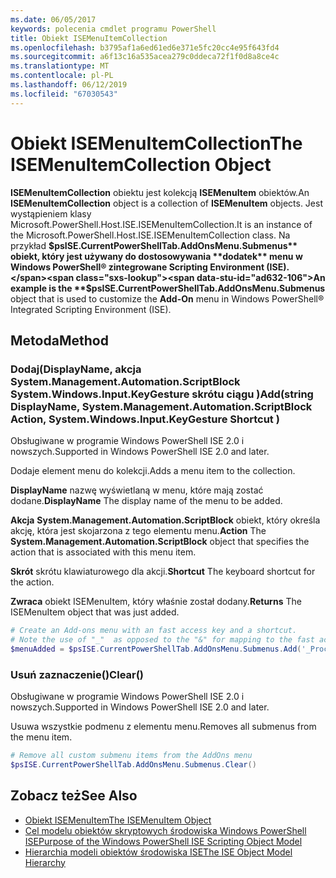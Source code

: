 ```yaml
---
ms.date: 06/05/2017
keywords: polecenia cmdlet programu PowerShell
title: Obiekt ISEMenuItemCollection
ms.openlocfilehash: b3795af1a6ed61ed6e371e5fc20cc4e95f643fd4
ms.sourcegitcommit: a6f13c16a535acea279c0ddeca72f1f0d8a8ce4c
ms.translationtype: MT
ms.contentlocale: pl-PL
ms.lasthandoff: 06/12/2019
ms.locfileid: "67030543"
---
```

# <a name="the-isemenuitemcollection-object"></a><span data-ttu-id="ad632-103">Obiekt ISEMenuItemCollection</span><span class="sxs-lookup"><span data-stu-id="ad632-103">The ISEMenuItemCollection Object</span></span>

<span data-ttu-id="ad632-104">**ISEMenuItemCollection** obiektu jest kolekcją **ISEMenuItem** obiektów.</span><span class="sxs-lookup"><span data-stu-id="ad632-104">An **ISEMenuItemCollection** object is a collection of **ISEMenuItem** objects.</span></span> <span data-ttu-id="ad632-105">Jest wystąpieniem klasy Microsoft.PowerShell.Host.ISE.ISEMenuItemCollection.</span><span class="sxs-lookup"><span data-stu-id="ad632-105">It is an instance of the Microsoft.PowerShell.Host.ISE.ISEMenuItemCollection class.</span></span> <span data-ttu-id="ad632-106">Na przykład **$psISE.CurrentPowerShellTab.AddOnsMenu.Submenus** obiekt, który jest używany do dostosowywania **dodatek** menu w Windows PowerShell® zintegrowane Scripting Environment (ISE).</span><span class="sxs-lookup"><span data-stu-id="ad632-106">An example is the **$psISE.CurrentPowerShellTab.AddOnsMenu.Submenus** object that is used to customize the **Add-On** menu in Windows PowerShell® Integrated Scripting Environment (ISE).</span></span>

## <a name="method"></a><span data-ttu-id="ad632-107">Metoda</span><span class="sxs-lookup"><span data-stu-id="ad632-107">Method</span></span>

### <a name="addstring-displayname-systemmanagementautomationscriptblock-action-systemwindowsinputkeygesture-shortcut-"></a><span data-ttu-id="ad632-108">Dodaj\(DisplayName, akcja System.Management.Automation.ScriptBlock System.Windows.Input.KeyGesture skrótu ciągu \)</span><span class="sxs-lookup"><span data-stu-id="ad632-108">Add\(string DisplayName, System.Management.Automation.ScriptBlock Action, System.Windows.Input.KeyGesture Shortcut \)</span></span>

<span data-ttu-id="ad632-109">Obsługiwane w programie Windows PowerShell ISE 2.0 i nowszych.</span><span class="sxs-lookup"><span data-stu-id="ad632-109">Supported in Windows PowerShell ISE 2.0 and later.</span></span>

<span data-ttu-id="ad632-110">Dodaje element menu do kolekcji.</span><span class="sxs-lookup"><span data-stu-id="ad632-110">Adds a menu item to the collection.</span></span>

<span data-ttu-id="ad632-111">**DisplayName** nazwę wyświetlaną w menu, które mają zostać dodane.</span><span class="sxs-lookup"><span data-stu-id="ad632-111">**DisplayName** The display name of the menu to be added.</span></span>

<span data-ttu-id="ad632-112">**Akcja** **System.Management.Automation.ScriptBlock** obiekt, który określa akcję, która jest skojarzona z tego elementu menu.</span><span class="sxs-lookup"><span data-stu-id="ad632-112">**Action** The **System.Management.Automation.ScriptBlock** object that specifies the action that is associated with this menu item.</span></span>

<span data-ttu-id="ad632-113">**Skrót** skrótu klawiaturowego dla akcji.</span><span class="sxs-lookup"><span data-stu-id="ad632-113">**Shortcut** The keyboard shortcut for the action.</span></span>

<span data-ttu-id="ad632-114">**Zwraca** obiekt ISEMenuItem, który właśnie został dodany.</span><span class="sxs-lookup"><span data-stu-id="ad632-114">**Returns** The ISEMenuItem object that was just added.</span></span>

```powershell
# Create an Add-ons menu with an fast access key and a shortcut.
# Note the use of "_"  as opposed to the "&" for mapping to the fast access key letter for the menu item.
$menuAdded = $psISE.CurrentPowerShellTab.AddOnsMenu.Submenus.Add('_Process', {Get-Process}, 'Alt+P')
```

### <a name="clear"></a><span data-ttu-id="ad632-115">Usuń zaznaczenie\(\)</span><span class="sxs-lookup"><span data-stu-id="ad632-115">Clear\(\)</span></span>

<span data-ttu-id="ad632-116">Obsługiwane w programie Windows PowerShell ISE 2.0 i nowszych.</span><span class="sxs-lookup"><span data-stu-id="ad632-116">Supported in Windows PowerShell ISE 2.0 and later.</span></span>

<span data-ttu-id="ad632-117">Usuwa wszystkie podmenu z elementu menu.</span><span class="sxs-lookup"><span data-stu-id="ad632-117">Removes all submenus from the menu item.</span></span>

```powershell
# Remove all custom submenu items from the AddOns menu
$psISE.CurrentPowerShellTab.AddOnsMenu.Submenus.Clear()
```

## <a name="see-also"></a><span data-ttu-id="ad632-118">Zobacz też</span><span class="sxs-lookup"><span data-stu-id="ad632-118">See Also</span></span>

- [<span data-ttu-id="ad632-119">Obiekt ISEMenuItem</span><span class="sxs-lookup"><span data-stu-id="ad632-119">The ISEMenuItem Object</span></span>](The-ISEMenuItem-Object.md)
- [<span data-ttu-id="ad632-120">Cel modelu obiektów skryptowych środowiska Windows PowerShell ISE</span><span class="sxs-lookup"><span data-stu-id="ad632-120">Purpose of the Windows PowerShell ISE Scripting Object Model</span></span>](Purpose-of-the-Windows-PowerShell-ISE-Scripting-Object-Model.md)
- [<span data-ttu-id="ad632-121">Hierarchia modeli obiektów środowiska ISE</span><span class="sxs-lookup"><span data-stu-id="ad632-121">The ISE Object Model Hierarchy</span></span>](The-ISE-Object-Model-Hierarchy.md)
